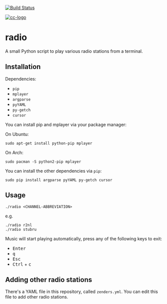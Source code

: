 [![Build Status](https://travis-ci.org/GijsTimmers/radio.svg)](https://travis-ci.org/GijsTimmers/radio)

[![cc-logo](https://licensebuttons.net/l/by-sa/4.0/88x31.png)](https://creativecommons.org/licenses/by-sa/4.0/)


# radio
A small Python script to play various radio stations from a terminal.

## Installation
Dependencies:

- `pip`
- `mplayer`
- `argparse`
- `pyYAML`
- `py-getch`
- `cursor`


You can install pip and mplayer via your package manager:

On Ubuntu:
    
    sudo apt-get install python-pip mplayer

On Arch:
    
    sudo pacman -S python2-pip mplayer
    
You can install the other dependencies via `pip`:

    sudo pip install argparse pyYAML py-getch cursor

## Usage

    ./radio <CHANNEL-ABBREVIATION>

e.g.

    ./radio r2nl
    ./radio stubru

Music will start playing automatically, press any of the following keys to exit:

- <kbd>Enter</kbd>
- <kbd>q</kbd>
- <kbd>Esc</kbd>
- <kbd>Ctrl</kbd> + <kbd>c</kbd>

## Adding other radio stations
There's a YAML file in this repository, called `zenders.yml`. You can edit
this file to add other radio stations.
